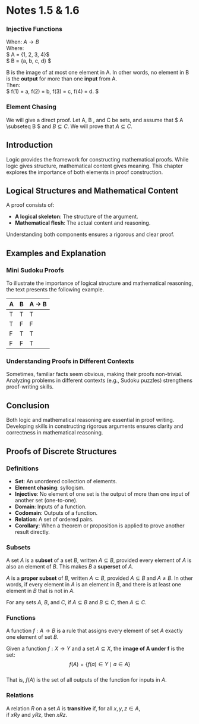 # Notes 1.5 & 1.6
### Injective Functions 
When: $A \to B$   
Where:   
$ A = {1, 2, 3, 4}$   
$ B = {a, b, c, d} $  
 
 B is the image of at most one element in A.
 In other words, no element in B 
 is the **output** for more than one **input** from A.  
  Then:  
  $ f(1) = a, f(2) = b, f(3) = c, f(4) = d. $
  ### Element Chasing  
  We will give a direct proof. Let A, B
 , and C be sets, and assume that $ A \subseteq B $ and $B \subseteq C$.
 We will prove that $A \subseteq C$.

## Introduction
Logic provides the framework for constructing mathematical proofs. While logic gives structure, mathematical content gives meaning. This chapter explores the importance of both elements in proof construction.

## Logical Structures and Mathematical Content
A proof consists of:

- **A logical skeleton**: The structure of the argument.
- **Mathematical flesh**: The actual content and reasoning.

Understanding both components ensures a rigorous and clear proof.

## Examples and Explanation

### Mini Sudoku Proofs  
To illustrate the importance of logical structure and mathematical reasoning, the text presents the following example.

| A | B | A → B |
|---|---|-------|
| T | T | T     |
| T | F | F     |
| F | T | T     |
| F | F | T     |

### Understanding Proofs in Different Contexts  
Sometimes, familiar facts seem obvious, making their proofs non-trivial. Analyzing problems in different contexts (e.g., Sudoku puzzles) strengthens proof-writing skills.

## Conclusion
Both logic and mathematical reasoning are essential in proof writing. Developing skills in constructing rigorous arguments ensures clarity and correctness in mathematical reasoning.

## Proofs of Discrete Structures

### Definitions
- **Set**: An unordered collection of elements.
- **Element chasing**: syllogism.
- **Injective**: No element of one set is the output of more than one input of another set (one-to-one).
- **Domain**: Inputs of a function.
- **Codomain**: Outputs of a function.
- **Relation**: A set of ordered pairs.
- **Corollary**: When a theorem or proposition is applied to prove another result directly.

### Subsets  
A set $A$ is a **subset** of a set $B$, written $A \subseteq B$, provided every element of $A$ is also an element of $B$. This makes $B$ a **superset** of $A$.  

$A$ is a **proper subset** of $B$, written $A \subset B$, provided $A \subseteq B$ and $A \neq B$. In other words, if every element in $A$ is an element in $B$, and there is at least one element in $B$ that is not in $A$.  

For any sets $A$, $B$, and $C$, if $A \subseteq B$ and $B \subseteq C$, then $A \subseteq C$.  

### Functions  
A function $f: A \to B$ is a rule that assigns every element of set $A$ exactly one element of set $B$.  

Given a function $f: X \to Y$ and a set $A \subseteq X$, the **image of A under f** is the set:  
$$ f(A) = \{f(a) \in Y \mid a \in A\} $$  
That is, $f(A)$ is the set of all outputs of the function for inputs in $A$.  

### Relations  
A relation $R$ on a set $A$ is **transitive** if, for all $x, y, z \in A$,  
if $xRy$ and $yRz$, then $xRz$.  
